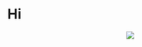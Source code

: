 # Hi 
<div align="center"> <img src="https://metrics.lecoq.io/ttsuna?template=classic&config.timezone=Asia%2FShanghai"> </div>
